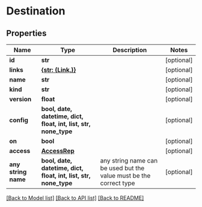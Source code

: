 # Destination


## Properties
Name | Type | Description | Notes
------------ | ------------- | ------------- | -------------
**id** | **str** |  | [optional] 
**links** | [**{str: (Link,)}**](Link.md) |  | [optional] 
**name** | **str** |  | [optional] 
**kind** | **str** |  | [optional] 
**version** | **float** |  | [optional] 
**config** | **bool, date, datetime, dict, float, int, list, str, none_type** |  | [optional] 
**on** | **bool** |  | [optional] 
**access** | [**AccessRep**](AccessRep.md) |  | [optional] 
**any string name** | **bool, date, datetime, dict, float, int, list, str, none_type** | any string name can be used but the value must be the correct type | [optional]

[[Back to Model list]](../README.md#documentation-for-models) [[Back to API list]](../README.md#documentation-for-api-endpoints) [[Back to README]](../README.md)


